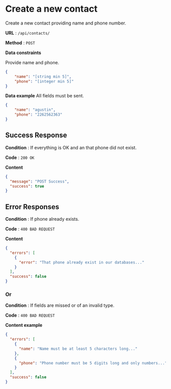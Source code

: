 # Create a new contact

Create a new contact providing name and phone number.

**URL** : `/api/contacts/`

**Method** : `POST`

**Data constraints**

Provide name and phone.

```json
{
    "name": "[string min 5]",
    "phone": "[integer min 5]"
}
```

**Data example** All fields must be sent.

```json
{
    "name": "agustin",
    "phone": "2262562363"
}
```

## Success Response

**Condition** : If everything is OK and an that phone did not exist.

**Code** : `200 OK`

**Content**

```json
{
  "message": "POST Success",
  "success": true
}
```

## Error Responses

**Condition** : If phone already exists.

**Code** : `400 BAD REQUEST`

**Content** 

```json
{
  "errors": [
    {
      "error": "That phone already exist in our databases..."
    }
  ],
  "success": false
}
```

### Or

**Condition** : If fields are missed or of an invalid type.

**Code** : `400 BAD REQUEST`

**Content example**

```json
{
  "errors": [
    {
      "name": "Name must be at least 5 characters long..."
    },
    {
      "phone": "Phone number must be 5 digits long and only numbers..."
    }
  ],
  "success": false
}
```
